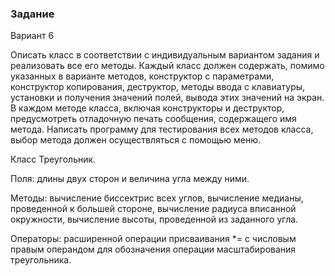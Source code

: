### Задание 
Вариант 6

Описать класс в соответствии с индивидуальным вариантом задания и реализовать все его методы. Каждый класс должен содержать, помимо указанных в варианте методов, конструктор с параметрами, конструктор копирования, деструктор, методы ввода с клавиатуры, установки и получения значений полей, вывода этих значений на экран. В каждом методе класса, включая конструкторы и деструктор, предусмотреть отладочную печать сообщения, содержащего имя метода. Написать программу для тестирования всех методов класса, выбор метода должен осуществляться с помощью меню.

Класс Треугольник.

Поля: длины двух сторон и величина угла между ними.

Методы: вычисление биссектрис всех углов, вычисление медианы, проведенной к большей стороне, вычисление радиуса вписанной окружности, вычисление высоты, проведенной из заданного угла.

Операторы: расширенной операции присваивания *= с числовым правым операндом для обозначения операции масштабирования треугольника.